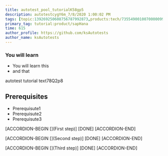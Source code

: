 ```yaml
---
title: autotest_pool_tutorialK58gp5
description: autotestcygY6m_7/8/2020 1:00:02 PM
tags: [topic:139269250608756787992873,products:tech/73554900100700000996,tutorial:experience/advanced]
primary_tag: tutorial:product/sapHana
time: 615
author_profile: https://github.com/ksAutotests
author_name: ksAutotests
---
```

### You will learn
- You will learn this
- and that

autotest tutorial text78Q2p8

## Prerequisites
- Prerequisute1
- Prerequisute2
- Prerequisute3

[ACCORDION-BEGIN [](First step)]
[DONE]
[ACCORDION-END]

[ACCORDION-BEGIN [](Second step)]
[DONE]
[ACCORDION-END]

[ACCORDION-BEGIN [](Third step)]
[DONE]
[ACCORDION-END]

